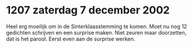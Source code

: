 # 1207 zaterdag 7 december 2002
Heel erg moeilijk om in de Sinterklaasstemming te komen. Moet nu nog 12 gedichten schrijven en een surprise maken. Niet zeuren maar doorzetten, dat is het parool. Eerst even aan de surprise werken.